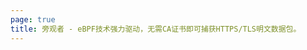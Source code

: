 ```yaml
---
page: true
title: 旁观者 - eBPF技术强力驱动，无需CA证书即可捕获HTTPS/TLS明文数据包。
---
```


<script setup>
import Home from '@theme/components/HomeZh.vue'
</script>

<Home />
